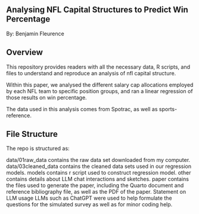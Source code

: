 ## Analysing NFL Capital Structures to Predict Win Percentage
By: Benjamin Fleurence 

## Overview
This repository provides readers with all the necessary data, R scripts, and files to understand and reproduce an analysis of nfl capital structure.

Within this paper, we analysed the different salary cap allocations employed by each NFL team to specific position groups, and ran a linear regression of those results on win percentage. 

The data used in this analysis comes from Spotrac, as well as sports-reference.

## File Structure
The repo is structured as:

data/01raw_data contains the raw data set downloaded from my computer. 
data/03cleaned_data contains the cleaned data sets used in our regression models. 
models contains r script used to construct regression model. 
other contains details about LLM chat interactions and sketches.
paper contains the files used to generate the paper, including the Quarto document and reference bibliography file, as well as the PDF of the paper.
Statement on LLM usage
LLMs such as ChatGPT were used to help formulate the questions for the simulated survey as well as for minor coding help. 

